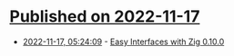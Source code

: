# [Published on 2022-11-17](index.md)

* [2022-11-17, 05:24:09](https://lobste.rs/s/sygfxw/easy_interfaces_with_zig_0_10_0) - [Easy Interfaces with Zig 0.10.0](https://zig.news/kristoff/easy-interfaces-with-zig-0100-2hc5)

